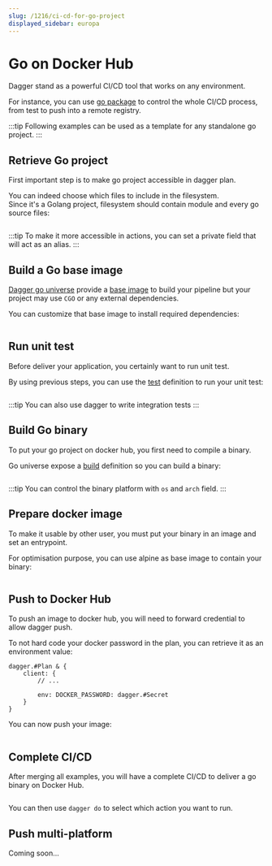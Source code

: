 ```yaml
---
slug: /1216/ci-cd-for-go-project
displayed_sidebar: europa
---
```


# Go on Docker Hub

Dagger stand as a powerful CI/CD tool that works on any environment.

For instance, you can use [go package](https://github.com/dagger/dagger/tree/main/pkg/universe.dagger.io/go)
to control the whole CI/CD process, from test to push into a remote registry.

:::tip
Following examples can be used as a template for any standalone go project.
:::

## Retrieve Go project

First important step is to make go project accessible in dagger plan.

You can indeed choose which files to include in the filesystem.  
Since it's a Golang project, filesystem should contain module and every go
source files:

```cue file=../tests/use-cases/ci-cd-for-go-project/retrieve-go-project/dagger.cue
```

:::tip
To make it more accessible in actions, you can set a private field that will
act as an alias.
:::

## Build a Go base image

[Dagger go universe](https://github.com/dagger/dagger/tree/main/pkg/universe.dagger.io/go)
provide a [base image](https://github.com/dagger/dagger/blob/main/pkg/universe.dagger.io/go/image.cue)
to build your pipeline but your project may use `CGO` or any external dependencies.

You can customize that base image to install required dependencies:

```cue file=../tests/use-cases/ci-cd-for-go-project/base.cue.fragment
```

## Run unit test

Before deliver your application, you certainly want to run unit test.

By using previous steps, you can use the [test](https://github.com/dagger/dagger/blob/main/pkg/universe.dagger.io/go/test.cue)
definition to run your unit test:

```cue file=../tests/use-cases/ci-cd-for-go-project/test.cue.fragment
```

<!-- FIXME(TomChv): we should write a bunch of documentation about TDD with dagger -->
:::tip
You can also use dagger to write integration tests
:::

## Build Go binary

To put your go project on docker hub, you first need to compile a binary.

Go universe expose a [build](https://github.com/dagger/dagger/blob/main/pkg/universe.dagger.io/go/build.cue)
definition so you can build a binary:

```cue file=../tests/use-cases/ci-cd-for-go-project/build.cue.fragment
```

:::tip
You can control the binary platform with `os` and `arch` field.
:::

## Prepare docker image

To make it usable by other user, you must put your binary in an image and set an entrypoint.

For optimisation purpose, you can use alpine as base image to contain your binary:

```cue file=../tests/use-cases/ci-cd-for-go-project/image.cue.fragment
```

## Push to Docker Hub

To push an image to docker hub, you will need to forward credential to allow
dagger push.

To not hard code your docker password in the plan, you can retrieve it as an
environment value:

```cue
dagger.#Plan & {
    client: {
        // ...

        env: DOCKER_PASSWORD: dagger.#Secret
    }
}
```

You can now push your image:

```cue file=../tests/use-cases/ci-cd-for-go-project/push.cue.fragment
```

## Complete CI/CD

After merging all examples, you will have a complete CI/CD to deliver a go
binary on Docker Hub.

```cue file=../tests/use-cases/ci-cd-for-go-project/complete-ci-cd/dagger.cue
```

You can then use `dagger do` to select which action you want to run.

## Push multi-platform

Coming soon...

